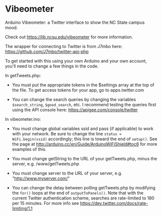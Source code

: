 Vibeometer
==========

Arduino Vibeometer: a Twitter interface to show the NC State campus mood.

Check out https://lib.ncsu.edu/vibeometer for more information. 

The wrapper for connecting to Twitter is from J7mbo here: https://github.com/J7mbo/twitter-api-php

To get started with this using your own Arduino and your own account, you'll need to change a few things in the code.

In getTweets.php:

* You must put the appropriate tokens in the $settings array at the top of the file. To get access tokens for your app, go to apps.twitter.com

* You can change the search queries by changing the variables `$search_string`, `$good_search`, etc. I recommend testing the queries first using the API console here: https://apigee.com/console/twitter

In vibeometer.ino:

* You must change global variables ssid and pass (if applicable) to work with your network. Be sure to change the line `status = WiFi.begin(ssid)` accordingly; this line is toward the end of `setup()`. See the page at http://arduino.cc/en/Guide/ArduinoWiFiShield#toc6 for more examples of this.

* You must change getString to the URL of your getTweets.php, minus the server, e.g. /www/getTweets.php

* You must change server to the URL of your server, e.g. "http://www.myserver.com/"

* You can change the delay between polling getTweets.php by modifying the `for()` loops at the end of `outputToPanels()`. Note that with the current Twitter authentication scheme, searches are rate-limited to 180 per 15 minutes. For more info see https://dev.twitter.com/docs/rate-limiting/1.1
